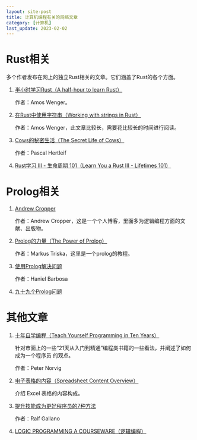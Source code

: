 ```yaml
---
layout: site-post
title: 计算机编程有关的网络文章
category: [计算机]
last_update: 2023-02-02
---
```

# Rust相关
多个作者发布在网上的独立Rust相关的文章。它们涵盖了Rust的各个方面。

1. [半小时学习Rust（A half-hour to learn Rust）]
    
    作者：Amos Wenger。

2. [在Rust中使用字符串（Working with strings in Rust）]

    作者：Amos Wenger，此文章比较长，需要花比较长的时间进行阅读。

3. [Cows的秘密生活（The Secret Life of Cows）]

    作者：Pascal Hertleif 

4. [Rust学习 III - 生命周期 101（Learn You a Rust III - Lifetimes 101）]
    
[半小时学习Rust（A half-hour to learn Rust）]: https://fasterthanli.me/blog/2020/a-half-hour-to-learn-rust/
[在Rust中使用字符串（Working with strings in Rust）]: https://fasterthanli.me/blog/2020/working-with-strings-in-rust/
[Cows的秘密生活（The Secret Life of Cows）]: https://deterministic.space/secret-life-of-cows.html
[Rust学习 III - 生命周期 101（Learn You a Rust III - Lifetimes 101）]: https://theta.eu.org/2016/04/16/lyar-lifetimes.html

# Prolog相关
1. [Andrew Cropper](http://andrewcropper.com/)

    作者：Andrew Cropper，这是一个个人博客，里面多为逻辑编程方面的文献、出版物。

2. [Prolog的力量（The Power of Prolog）](https://www.metalevel.at/prolog)

    作者：Markus Triska，这里是一个prolog的教程。

3. [使用Prolog解决问题](https://hanielb.github.io/2022.1-lp/12-prolog/problem-solving/#:~:text=Using%20Prolog%20we%20can%20solve%20this%20problem%20not,%2B%20resolution%20machinery%20compute%20the%20solution%20for%20us.)

    作者：Haniel Barbosa

4. [九十九个Prolog问题](https://www.ic.unicamp.br/~meidanis/courses/mc336/2009s2/prolog/problemas/)


# 其他文章
1. [十年自学编程（Teach Yourself Programming in Ten Years）]

    针对市面上的一些“21天从入门到精通”编程类书籍的一些看法，并阐述了如何成为一个程序员
    的观点。

    作者：Peter Norvig

2. [电子表格的内容（Spreadsheet Content Overview）]

    介绍 Excel 表格的内容构成。

3. [提升技能成为更好程序员的7种方法]

    作者：Ralf Gallano 

4. [LOGIC PROGRAMMING A COURSEWARE（逻辑编程）](https://athena.ecs.csus.edu/~mei/logicp/home.html)

[十年自学编程（Teach Yourself Programming in Ten Years）]: https://norvig.com/21-days.html
[电子表格的内容（Spreadsheet Content Overview）]: http://officeopenxml.com/SScontentOverview.php
[提升技能成为更好程序员的7种方法]: https://dzone.com/articles/7-ways-to-boost-your-skills-to-become-a-better-pro
